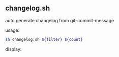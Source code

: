 ## changelog.sh

auto generate changelog from git-commit-message

usage:
```bash
sh changelog.sh ${filter} ${count}
```

display:
```bash
```
